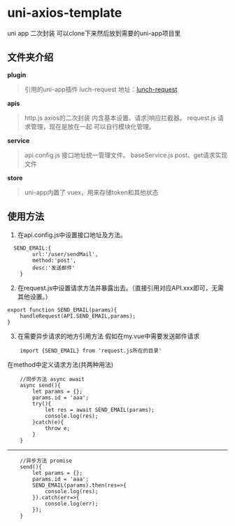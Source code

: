 # uni-axios-template
uni app 二次封装 可以clone下来然后放到需要的uni-app项目里 

## 文件夹介绍

**plugin**
>引用的uni-app插件 luch-request 
地址：[lunch-request](https://ext.dcloud.net.cn/plugin?id=392)

**apis**
>http.js axios的二次封装 内含基本设置、请求|响应拦截器。
>request.js 请求管理，现在是放在一起  可以自行模块化管理。

**service**
>api.config.js 接口地址统一管理文件。
>baseService.js post、get请求实现文件

**store**
>uni-app内置了 vuex，用来存储token和其他状态

## 使用方法 
1. 在api.config.js中设置接口地址及方法。
```
  SEND_EMAIL:{
		url:'/user/sendMail',
		method:'post',
		desc:'发送邮件'
	}
```
2. 在request.js中设置请求方法并暴露出去。（直接引用对应API.xxx即可，无需其他设置。）
```
export function SEND_EMAIL(params){
	handleRequest(API.SEND_EMAIL,params);
}
```
3. 在需要异步请求的地方引用方法
假如在my.vue中需要发送邮件请求 
```
    import {SEND_EMAIL} from 'request.js所在的目录'
```
在method中定义请求方法(共两种用法)
```
    //同步方法 async await
    async send(){
        let params = {};
        params.id = 'aaa';
        try(){
            let res = await SEND_EMAIL(params);
            console.log(res);
        }catch(e){
            throw e;
        }
    }
```

----

```
    //异步方法 promise
    send(){
        let params = {};
        params.id = 'aaa';
        SEND_EMAIL(params).then(res=>{
            console.log(res);
        }).catch(err=>{
            console.log(err);
        });
    }
```

